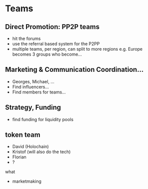 # Teams


## Direct Promotion: PP2P teams

- hit the forums
- use the referral based system for the P2PP 
- multiple teams, per region, can split to more regions e.g. Europe becomes 3 groups who become...

## Marketing & Communication Coordination...

- Georges, Michael, ...
- Find influencers...
- Find members for teams...

## Strategy, Funding

- find funding for liquidity pools

## token team

- David (Holochain)
- Kristof (will also do the tech)
- Florian
- ?

what

- marketmaking
